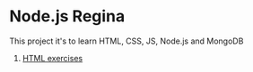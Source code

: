 # Node.js Regina

This project it's to learn HTML, CSS, JS, Node.js and MongoDB
1. [HTML  exercises](html)
